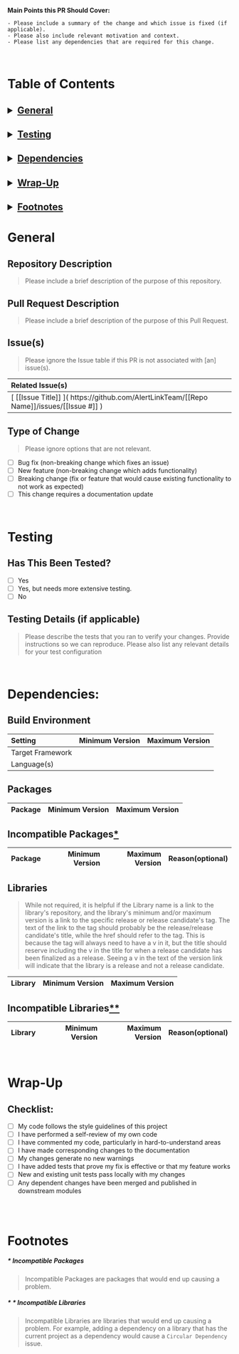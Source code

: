  __Main Points this PR Should Cover:__
```
- Please include a summary of the change and which issue is fixed (if applicable). 
- Please also include relevant motivation and context. 
- Please list any dependencies that are required for this change.
```

<br />

# Table of Contents

<h2>
<details> 
<summary><a href="#General">General</a></summary>

> ||
> |---|
> | [Repository Description](#repository-description) |
> | [Pull Request Description](#pull-request-description) |
> | [Issue(s)](#issue-s-) |
> | [Type of Change](#type-of-change) |
</details>
</h2>

<h2>
<details> 
<summary><a href="#Testing">Testing</a></summary>

> ||
> |---|
> | [Has This Been Tested?](#has-this-been-tested-) |
> | [Testing Details (if applicable)](#testing-details--if-applicable-) |
</details>
</h2>

<h2>
<details> 
<summary><a href="#Dependencies">Dependencies</a></summary>

> ||
> |---|
> | [Build Environment](#build-environment) |
> | [Packages](#packages) |
> | [Incompatible Packages](#incompatible-packages) |
> | [Libraries](#libraries) |
> | [Incompatible Libraries](#incompatible-libraries) |
</details>
</h2>

<h2>
<details> 
<summary><a href="#Wrap-Up">Wrap-Up</a></summary>

> ||
> |---|
> | [Checklist](#checklist) |</details>
</h2>

<h2>
<details> 
<summary><a href="#Footnotes">Footnotes</a></summary>

> ||
> |---|
> | [&ast; Incompatible Packages](#-incompatible-packages) |
> | [&ast; &ast; Incompatible Libraries](#--incompatible-libraries) |
</details>
</h2>

# General

## Repository Description

> Please include a brief description of the purpose of this repository.



## Pull Request Description

> Please include a brief description of the purpose of this Pull Request.



## Issue(s)

> Please ignore the Issue table if this PR is not associated with [an] issue(s).

| Related Issue(s) |
|:---|
| &lbrack; [[Issue Title]] &rbrack;&lpar; h<span/>ttps://github.com/AlertLinkTeam/[[Repo Name]]/issues/[[Issue #]] &rpar; |

## Type of Change

> Please ignore options that are not relevant.

- [ ] Bug fix (non-breaking change which fixes an issue)<br/>
- [ ] New feature (non-breaking change which adds functionality)<br/>
- [ ] Breaking change (fix or feature that would cause existing functionality to not work as expected)<br/>
- [ ] This change requires a documentation update<br/>

<br />

# Testing

## Has This Been Tested?

- [ ] Yes<br/>
- [ ] Yes, but needs more extensive testing.<br/>
- [ ] No<br/>

## Testing Details (if applicable)

> Please describe the tests that you ran to verify your changes. Provide instructions so we can reproduce. Please also list any relevant details for your test configuration

<br />

# Dependencies:

## Build Environment

| Setting | Minimum Version | Maximum Version |
|:---|---:|---:|
| Target Framework |   |   |
| Language(s) |   |   |

## Packages

| Package | Minimum Version | Maximum Version |
|:---|---:|---:|

## Incompatible Packages[&ast;](#-incompatible-packages)

| Package | Minimum Version | Maximum Version | Reason(optional) |
|:---|---:|---:|:---|

## Libraries

> While not required, it is helpful if the Library name is a link to the library's repository, and the library's minimum and/or maximum version is a link to the specific release or release candidate's tag. The text of the link to the tag should probably be the release/release candidate's title, while the href should refer to the tag. This is because the tag will always need to have a v in it, but the title should reserve including the v in the title for when a release candidate has been finalized as a release. Seeing a v in the text of the version link will indicate that the library is a release and not a release candidate.

| Library | Minimum Version | Maximum Version |
|:---|---:|---:|

## Incompatible Libraries[&ast;&ast;](#--incompatible-libraries)

| Library | Minimum Version | Maximum Version | Reason(optional) |
|:---|---:|---:|:---|

<br />

# Wrap-Up

## Checklist:

- [ ] My code follows the style guidelines of this project<br/>
- [ ] I have performed a self-review of my own code<br/>
- [ ] I have commented my code, particularly in hard-to-understand areas<br/>
- [ ] I have made corresponding changes to the documentation<br/>
- [ ] My changes generate no new warnings<br/>
- [ ] I have added tests that prove my fix is effective or that my feature works<br/>
- [ ] New and existing unit tests pass locally with my changes<br/>
- [ ] Any dependent changes have been merged and published in downstream modules<br/>

<br /><br />

# Footnotes

#####  &ast; Incompatible Packages
> Incompatible Packages are packages that would end up causing a problem. 

##### &ast; &ast; Incompatible Libraries
> Incompatible Libraries are libraries that would end up causing a problem. For example, adding a dependency on a library that has the current project as a dependency would cause a `Circular Dependency` issue.
